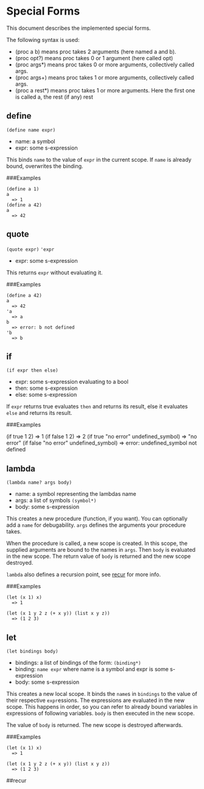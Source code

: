 Special Forms
============

This document describes the implemented special forms.

The following syntax is used:

- (proc a b) means proc takes 2 arguments (here named a and b).
- (proc opt?) means proc takes 0 or 1 argument (here called opt)
- (proc args*) means proc takes 0 or more arguments, collectively called args.
- (proc args+) means proc takes 1 or more arguments, collectively called args.
- (proc a rest*) means proc takes 1 or more arguments. Here the first one is called a, the rest (if any) rest

## define

`(define name expr)`

- name: a symbol
- expr: some s-expression

This binds `name` to the value of `expr` in the current scope. If `name` is already bound,
overwrites the binding.

###Examples

    (define a 1)
    a
      => 1
    (define a 42)
    a
      => 42


## quote

`(quote expr)`
`'expr`

- expr: some s-expression

This returns `expr` without evaluating it.

###Examples

    (define a 42)
    a
      => 42
    'a
      => a
    b
      => error: b not defined
    'b
      => b

## if

`(if expr then else)`

- expr: some s-expression evaluating to a bool
- then: some s-expression
- else: some s-expression

If `expr` returns true evaluates `then` and returns its result, else it evaluates `else`
and returns its result.

###Examples

  (if true 1 2)
    => 1
  (if false 1 2)
    => 2
  (if true "no error" undefined_symbol)
    => "no error"
  (if false "no error" undefined_symbol)
    => error: undefined_symbol not defined

## lambda

`(lambda name? args body)`

- name: a symbol representing the lambdas name
- args: a list of symbols `(symbol*)`
- body: some s-expression

This creates a new procedure (function, if you want). You can optionally add a
`name` for debugability. `args` defines the arguments your procedure takes.

When the procedure is called, a new scope is created.
In this scope, the supplied arguments are bound to the names in `args`. Then `body`
is evaluated in the new scope. The return value of `body` is returned and the new scope destroyed.

`lambda` also defines a recursion point, see [recur](#recur) for more info.

###Examples

    (let (x 1) x)
      => 1

    (let (x 1 y 2 z (+ x y)) (list x y z))
      => (1 2 3)

## let

`(let bindings body)`

- bindings: a list of bindings of the form: `(binding*)`
- binding: `name expr` where name is a symbol and expr is some s-expression
- body: some s-expression

This creates a new local scope. It binds the `name`s in `bindings` to the value of their
respective `expr`essions. The expressions are evaluated in the new scope.
This happens in order, so you can refer to already bound variables
in expressions of following variables. `body` is then executed in the new scope.

The value of `body` is returned. The new scope is destroyed afterwards.

###Examples

    (let (x 1) x)
      => 1

    (let (x 1 y 2 z (+ x y)) (list x y z))
      => (1 2 3)

##recur
